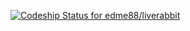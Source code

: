 [ ![Codeship Status for edme88/liverabbit](https://codeship.io/projects/955d42e0-0c7d-0132-9858-121f4cfeea24/status)](https://codeship.io/projects/32199)